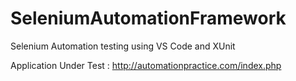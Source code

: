 # SeleniumAutomationFramework
Selenium Automation testing using VS Code and XUnit

Application Under Test : http://automationpractice.com/index.php
